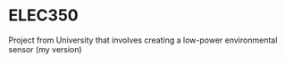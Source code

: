 # ELEC350
Project from University that involves creating a low-power environmental sensor (my version)
